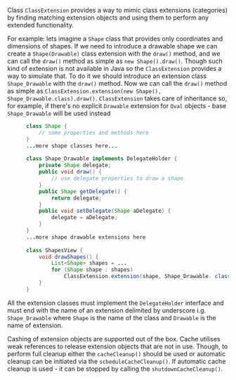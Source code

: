 Class `ClassExtension` provides a way to mimic class extensions (categories) by finding matching extension objects and using them to perform any extended functionality.

For example: lets imagine a `Shape` class that provides only coordinates and dimensions of shapes. If we need to introduce a drawable shape we can create a `Shape(Drawable)` class extension with the `draw()` method, and we can call the `draw()` method as simple as `new Shape().draw()`. Though such kind of extension is not available in Java so the `ClassExtension` provides a way to simulate that. To do it we should introduce an extension class `Shape_Drawable` with the `draw()` method. Now we can call the `draw()` method as simple as `ClassExtension.extension(new Shape(), Shape_Drawable.class).draw()`. `ClassExtension` takes care of inheritance so, for example, if there's no explicit `Drawable` extension for `Oval` objects - base `Shape_Drawable` will be used instead
```java
      class Shape {
          // some properties and methods here
      }
      ...more shape classes here...
 
      class Shape_Drawable implements DelegateHolder {
          private Shape delegate;
          public void draw() {
              // use delegate properties to draw a shape
          }
          public Shape getDelegate() {
              return delegate;
          }
          public void setDelegate(Shape aDelegate) {
              delegate = aDelegate;
          }
      }
      ...more shape drawable extensions here
 
      class ShapesView {
          void drawShapes() {
              List<Shape> shapes = ...
              for (Shape shape : shapes)
                  ClassExtension.extension(shape, Shape_Drawable. class).draw();
          }
      }
```
All the extension classes must implement the `DelegateHolder` interface and must end with the name of an extension delimited by underscore i.g. `Shape_Drawable` where `Shape` is the name of the class and `Drawable` is the name of extension.

Cashing of extension objects are supported out of the box. Cache utilises weak references to release extension objects that are not in use. Though, to perform full cleanup either the `cacheCleanup()` should be used or automatic cleanup can be initiated via the `scheduleCacheCleanup()`. If automatic cache cleanup is used - it can be stopped by calling the `shutdownCacheCleanup()`.

